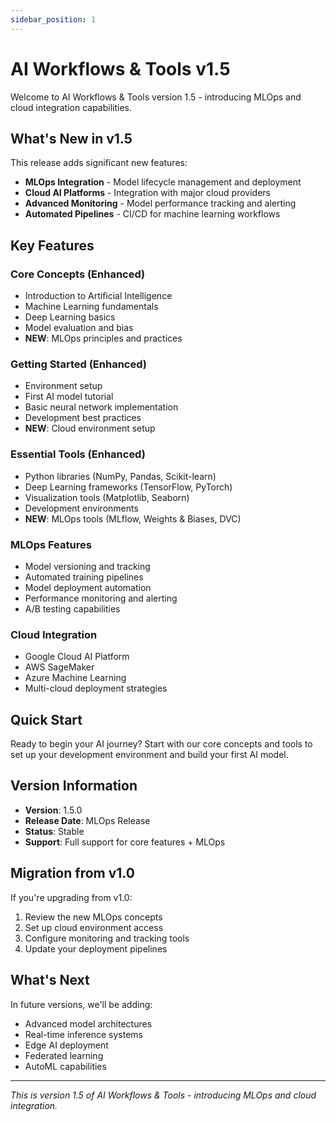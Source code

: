 ```yaml
---
sidebar_position: 1
---
```


# AI Workflows & Tools v1.5

Welcome to AI Workflows & Tools version 1.5 - introducing MLOps and cloud integration capabilities.

## What's New in v1.5

This release adds significant new features:

- **MLOps Integration** - Model lifecycle management and deployment
- **Cloud AI Platforms** - Integration with major cloud providers
- **Advanced Monitoring** - Model performance tracking and alerting
- **Automated Pipelines** - CI/CD for machine learning workflows

## Key Features

### Core Concepts (Enhanced)
- Introduction to Artificial Intelligence
- Machine Learning fundamentals
- Deep Learning basics
- Model evaluation and bias
- **NEW**: MLOps principles and practices

### Getting Started (Enhanced)
- Environment setup
- First AI model tutorial
- Basic neural network implementation
- Development best practices
- **NEW**: Cloud environment setup

### Essential Tools (Enhanced)
- Python libraries (NumPy, Pandas, Scikit-learn)
- Deep Learning frameworks (TensorFlow, PyTorch)
- Visualization tools (Matplotlib, Seaborn)
- Development environments
- **NEW**: MLOps tools (MLflow, Weights & Biases, DVC)

### MLOps Features
- Model versioning and tracking
- Automated training pipelines
- Model deployment automation
- Performance monitoring and alerting
- A/B testing capabilities

### Cloud Integration
- Google Cloud AI Platform
- AWS SageMaker
- Azure Machine Learning
- Multi-cloud deployment strategies

## Quick Start

Ready to begin your AI journey? Start with our core concepts and tools to set up your development environment and build your first AI model.

## Version Information

- **Version**: 1.5.0
- **Release Date**: MLOps Release
- **Status**: Stable
- **Support**: Full support for core features + MLOps

## Migration from v1.0

If you're upgrading from v1.0:
1. Review the new MLOps concepts
2. Set up cloud environment access
3. Configure monitoring and tracking tools
4. Update your deployment pipelines

## What's Next

In future versions, we'll be adding:
- Advanced model architectures
- Real-time inference systems
- Edge AI deployment
- Federated learning
- AutoML capabilities

---

*This is version 1.5 of AI Workflows & Tools - introducing MLOps and cloud integration.*
